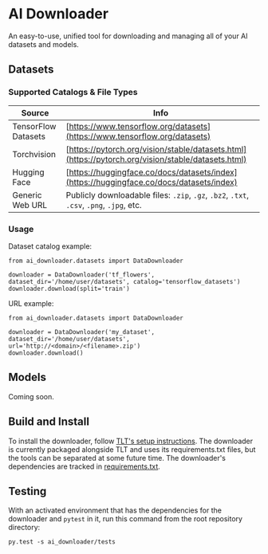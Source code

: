 # AI Downloader

An easy-to-use, unified tool for downloading and managing all of your AI datasets and models.

## Datasets 

### Supported Catalogs & File Types
      
| Source | Info |
|----------|-----------|
| TensorFlow Datasets | [https://www.tensorflow.org/datasets](https://www.tensorflow.org/datasets) |
| Torchvision | [https://pytorch.org/vision/stable/datasets.html](https://pytorch.org/vision/stable/datasets.html) |
| Hugging Face | [https://huggingface.co/docs/datasets/index](https://huggingface.co/docs/datasets/index) |
| Generic Web URL | Publicly downloadable files: `.zip`, `.gz`, `.bz2`, `.txt`, `.csv`, `.png`, `.jpg`, etc. |

### Usage

Dataset catalog example:
```
from ai_downloader.datasets import DataDownloader

downloader = DataDownloader('tf_flowers', dataset_dir='/home/user/datasets', catalog='tensorflow_datasets')
downloader.download(split='train')
```

URL example:
```
from ai_downloader.datasets import DataDownloader

downloader = DataDownloader('my_dataset', dataset_dir='/home/user/datasets', url='http://<domain>/<filename>.zip')
downloader.download()
```

## Models

Coming soon.

## Build and Install

To install the downloader, follow [TLT's setup instructions](/README.md#build-and-install). The downloader is currently 
packaged alongside TLT and uses its requirements.txt files, but the tools can be separated at some future time. The 
downloader's dependencies are tracked in [requirements.txt](requirements.txt).

## Testing
With an activated environment that has the dependencies for the downloader and `pytest` in it, run this command from
the root repository directory:

```
py.test -s ai_downloader/tests
```
